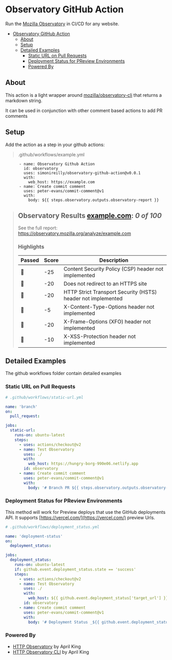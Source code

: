 # Observatory GitHub Action

Run the [Mozilla Observatory](https://observatory.mozilla.org/) in CI/CD for any website.

- [Observatory GitHub Action](#observatory-github-action)
  - [About](#about)
  - [Setup](#setup)
  - [Detailed Examples](#detailed-examples)
    - [Static URL on Pull Requests](#static-url-on-pull-requests)
    - [Deployment Status for PReview Environments](#deployment-status-for-preview-environments)
    - [Powered By](#powered-by)

## About

This action is a light wrapper around [mozilla/observatory-cli](https://github.com/mozilla/observatory-cli) that returns a markdown string.

It can be used in conjunction with other comment based actions to add PR comments
## Setup

Add the action as a step in your github actions:

>.github/workflows/example.yml
```
      - name: Observatory Github Action
        id: observatory
        uses: simonireilly/observatory-github-action@v0.0.1
        with:
          web_host: https://example.com
      - name: Create commit comment
        uses: peter-evans/commit-comment@v1
        with:
          body: ${{ steps.observatory.outputs.observatory-report }}
```

>## Observatory Results [example.com](https://example.com): _0 of 100_
>
>See the full report: https://observatory.mozilla.org/analyze/example.com
>
>### Highlights
>
>| Passed       | Score | Description                                                  |
>| ------------ | ----- | ------------------------------------------------------------ |
>| :red_circle: | -25   | Content Security Policy (CSP) header not implemented         |
>| :red_circle: | -20   | Does not redirect to an HTTPS site                           |
>| :red_circle: | -20   | HTTP Strict Transport Security (HSTS) header not implemented |
>| :red_circle: | -5    | X-Content-Type-Options header not implemented                |
>| :red_circle: | -20   | X-Frame-Options (XFO) header not implemented                 |
>| :red_circle: | -10   | X-XSS-Protection header not implemented                      |

## Detailed Examples

The github workflows folder contain detailed examples

### Static URL on Pull Requests

```yaml
# .github/workflows/static-url.yml

name: 'branch'
on:
  pull_request:

jobs:
  static-url:
    runs-on: ubuntu-latest
    steps:
      - uses: actions/checkout@v2
      - name: Test Observatory
        uses: ./
        with:
          web_host: https://hungry-borg-990e06.netlify.app
        id: observatory
      - name: Create commit comment
        uses: peter-evans/commit-comment@v1
        with:
          body: '# Branch PR ${{ steps.observatory.outputs.observatory-report }}'
```

### Deployment Status for PReview Environments

This method will work for Preview deploys that use the GitHub deployments API. It supports [https://vercel.com/](https://vercel.com/) preview Urls.

```yaml
# .github/workflows/deployment_status.yml

name: 'deployment-status'
on:
  deployment_status:

jobs:
  deployment_status:
    runs-on: ubuntu-latest
    if: github.event.deployment_status.state == 'success'
    steps:
      - uses: actions/checkout@v2
      - name: Test Observatory
        uses: ./
        with:
          web_host: ${{ github.event.deployment_status['target_url'] }}
        id: observatory
      - name: Create commit comment
        uses: peter-evans/commit-comment@v1
        with:
          body: '# Deployment Status _${{ github.event.deployment_status.state }}_ ${{ steps.observatory.outputs.observatory-report }}'

```


### Powered By

- [HTTP Observatory](https://github.com/mozilla/http-observatory) by April King
- [HTTP Observatory CLI](https://github.com/mozilla/observatory-cli) by April King
